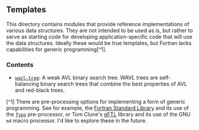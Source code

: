 ## Templates

This directory contains modules that provide reference implementations of
various data structures. They are not intended to be used as is, but rather
to serve as starting code for developing application-specific code that will
use the data structures. Ideally these would be true templates, but Fortran
lacks capabilities for generic programming[^1].

### Contents
* [`wavl-tree`](./wavl-tree): A weak AVL binary search tree. WAVL trees are
self-balancing binary search trees that combine the best properties of AVL
and red-black trees.

[^1] There are pre-processing options for implementing a form of generic
programming. See for example, the
[Fortran Standard Library](https://github.com/fortran-lang/stdlib)
and its use of the [`fypp`](https://github.com/aradi/fypp) pre-processor,
or Tom Clune's [gFTL](https://github.com/Goddard-Fortran-Ecosystem/gFTL)
library and its use of the GNU `m4` macro processor. I'd like to explore
these in the future.
